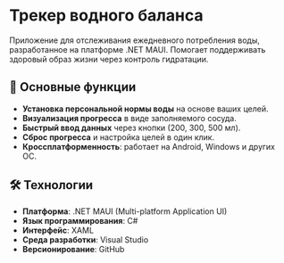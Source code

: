 # Трекер водного баланса

Приложение для отслеживания ежедневного потребления воды, разработанное на платформе .NET MAUI. Помогает поддерживать здоровый образ жизни через контроль гидратации.

## 📱 Основные функции
- **Установка персональной нормы воды** на основе ваших целей.
- **Визуализация прогресса** в виде заполняемого сосуда.
- **Быстрый ввод данных** через кнопки (200, 300, 500 мл).
- **Сброс прогресса** и настройка целей в один клик.
- **Кроссплатформенность**: работает на Android, Windows и других ОС.

## 🛠 Технологии
- **Платформа**: .NET MAUI (Multi-platform Application UI)
- **Язык программирования**: C#
- **Интерфейс**: XAML
- **Среда разработки**: Visual Studio
- **Версионирование**: GitHub
